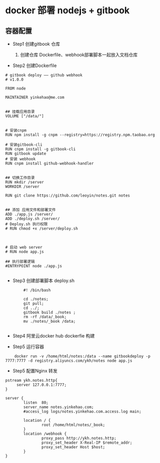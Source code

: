 # docker 部署 nodejs + gitbook

## 容器配置
- Step1 创建gitbook 仓库
	
	1. 创建仓库
		Dockerfile、webhook部署脚本一起放入文档仓库

- Step2 创建Dockerfile

```
# gitbook deploy —— github webhook
# v1.0.0

FROM node

MAINTAINER yinkehao@me.com


## 挂载应用目录
VOLUME ["/data/"]


# 安装cnpm
RUN npm install -g cnpm --registry=https://registry.npm.taobao.org

# 安装gitbook-cli
RUN cnpm install -g gitbook-cli
RUN gitbook update
# 安装 webhook
RUN cnpm install github-webhook-handler


## 切换工作目录
RUN mkdir /server
WORKDIR /server

RUN git clone https://github.com/leoyin/notes.git notes


## 添加 应用文件和部署文件
ADD ./app.js /server/
ADD ./deploy.sh /server/
# Deploy.sh 执行权限  
# RUN chmod +x /server/deploy.sh



# 启动 web server
# RUN node app.js

## 执行部署逻辑
#ENTRYPOINT node ./app.js


``` 

- Step3 创建部署脚本 deploy.sh

```
		#! /bin/bash

		cd ./notes;
		git pull;
		cd ../;
		gitbook build ./notes ;
		rm -rf /data/_book; 
		mv ./notes/_book /data;
   
```

- Step4 阿里云docker hub dockerfie 构建

- Step5 运行容器

```
	docker run -v /home/html/notes:/data --name gitbookdeploy -p 7777:7777 -d registry.aliyuncs.com/ykh/notes node app.js
```


- Step5 配置Nginx 转发

```
pstream ykh.notes.http{
     server 127.0.0.1:7777;
}

server {
        listen  80;
        server_name notes.yinkehao.com;
        #access_log logs/notes.yinkehao.com.access.log main;

        location / {
                root /home/html/notes/_book;
        }
        location /webhook {
                proxy_pass http://ykh.notes.http;
                proxy_set_header X-Real-IP $remote_addr;
                proxy_set_header Host $host;
        }
}

```


